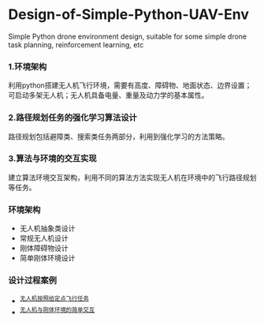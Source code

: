 # Design-of-Simple-Python-UAV-Env
Simple Python drone environment design, suitable for some simple drone task planning, reinforcement learning, etc

### 1.环境架构
利用python搭建无人机飞行环境，需要有高度、障碍物、地面状态、边界设置；可启动多架无人机；无人机具备电量、重量及动力学的基本属性。
### 2.路径规划任务的强化学习算法设计
路径规划包括避障类、搜索类任务两部分，利用到强化学习的方法策略。
### 3.算法与环境的交互实现
建立算法环境交互架构，利用不同的算法方法实现无人机在环境中的飞行路径规划等任务。

### **环境架构**
- 无人机抽象类设计
- 常规无人机设计
- 刚体障碍物设计
- 简单刚体环境设计

### **设计过程案例**
- <sup><a href="tasks_design/task0-points_flight.ipynb">无人机按照给定点飞行任务</a></sup>
- <sup><a href="tasks_design/task1-solid_simple_env.ipynb">无人机与刚体环境的简单交互</a></sup>
